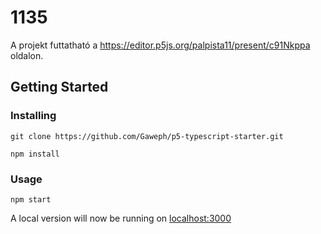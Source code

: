 # 1135
A projekt futtatható a https://editor.p5js.org/palpista11/present/c91Nkppa oldalon.
## Getting Started

### Installing

```
git clone https://github.com/Gaweph/p5-typescript-starter.git
```
```
npm install
```

### Usage

```
npm start
```
A local version will now be running on [localhost:3000](http://localhost:3000)

